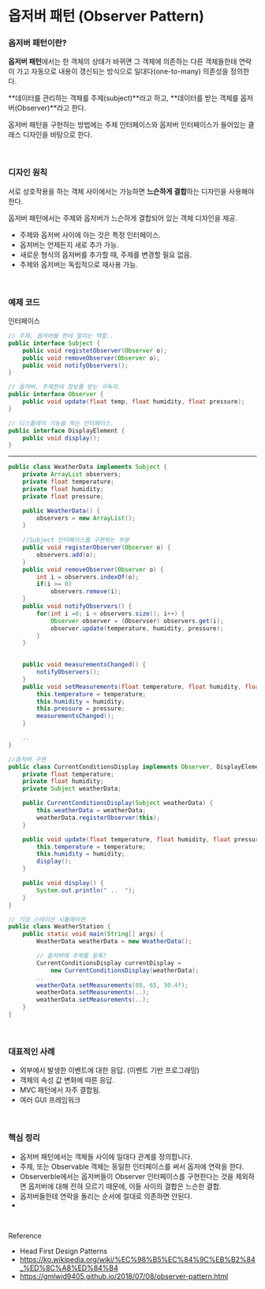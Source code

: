 옵저버 패턴 (Observer Pattern)
===

### 옵저버 패턴이란?

**옵저버 패턴**에서는 한 객체의 상태가 바뀌면 그 객체에 의존하는 다른 객체들한테 연락이 가고 자동으로 내용이 갱신되는 방식으로 일대다(one-to-many) 의존성을 정의한다.

**데이터를 관리하는 객체를 주제(subject)**라고 하고, **데이터를 받는 객체를 옵저버(Observer)**라고 한다.

옵저버 패턴을 구현하는 방법에는 주제 인터페이스와 옵저버 인터페이스가 들어있는 클래스 디자인을 바탕으로 한다.

<br>

### 디자인 원칙

서로 상호작용을 하는 객체 사이에서는 가능하면 **느슨하게 결합**하는 디자인을 사용해야 한다.

옵저버 패턴에서는 주제와 옵저버가 느슨하게 결합되어 있는 객체 디자인을 제공.

- 주제와 옵저버 사이에 아는 것은 특정 인터페이스.
- 옵저버는 언제든지 새로 추가 가능.
- 새로운 형식의 옵저버를 추가할 때, 주제를 변경할 필요 없음.
- 주제와 옵저버는 독립적으로 재사용 가능.

<br>

### 예제 코드

인터페이스

~~~java
// 주제, 옵저버들 한테 알리는 역할..
public interface Subject {
    public void registetObserver(Observer o);
    public void removeObserver(Observer o);
    public void notifyObservers();
}
~~~
~~~java
// 옵저버, 주제한테 정보를 받는 구독자.
public interface Observer {
    public void update(float temp, float humidity, float pressure);
}
~~~
~~~java
// 디스플레이 기능을 하는 인터페이스.
public interface DisplayElement {
    public void display();
}
~~~

---

~~~java
public class WeatherData implements Subject {
    private ArrayList observers;
    private float temperature;
    private float humidity;
    private float pressure;

    public WeatherData() {
        observers = new ArrayList();
    }
    
    //Subject 인터페이스를 구현하는 부분
    public void registerObserver(Observer o) {
        observers.add(o);
    }
    public void removeObserver(Observer o) {
        int i = observers.indexOf(o);
        if(i >= 0)
            observers.remove(i);
    }
    public void notifyObservers() {
        for(int i =0; i < observers.size(); i++) {
            Observer observer = (Observser) observers.get(i);
            observer.update(temperature, humidity, pressure);
        }
    }

    
    public void measurementsChanged() {
        notifyObservers();
    }
    public void setMeasurements(float temperature, float humidity, float pressure) {
        this.temperature = temperature;
        this.humidity = humidity;
        this.pressure = pressure;
        measurementsChanged();
    }

    ..
}
~~~
~~~java
//옵저버 구현
public class CurrentConditionsDisplay implements Observer, DisplayElement {
    private float temperature;
    private float humidity;
    private Subject weatherData;

    public CurrentConditionsDisplay(Subject weatherData) {
        this.weatherData = weatherData;
        weatherData.registerObserver(this);
    }

    public void update(float temperature, float humidity, float pressure) {
        this.temperature = temperature;
        this.humidity = humidity;
        display();
    }

    public void display() {
        System.out.println(" ..  ");
    }
}
~~~
~~~java
// 기상 스테이션 시뮬레이션
public class WeatherStation {
    public static void main(String[] args) {
        WeatherData weatherData = new WeatherData();

        // 옵저버에 주제를 등록?
        CurrentConditionsDisplay currentDisplay = 
            new CurrentConditionsDisplay(weatherData);
        ..
        weatherData.setMeasurements(80, 65, 30.4f);
        weatherData.setMeasurements(..);
        weatherData.setMeasurements(..);
    }
}
~~~

<br>

### 대표적인 사례

- 외부에서 발생한 이벤트에 대한 응답. (이벤트 기반 프로그래밍)
- 객체의 속성 값 변화에 따른 응답.
- MVC 패턴에서 자주 결합됨.
- 여러 GUI 프레임워크

<br>

### 핵심 정리
- 옵저버 패턴에서는 객체들 사이에 일대다 관계를 정의합니다.
- 주제, 또는 Observable 객체는 동일한 인터페이스를 써서 옵저에 연락을 한다.
- Observerble에서는 옵저버들이 Observer 인터페이스를 구현한다는 것을 제외하면 옵저버에 대해 전혀 모르기 때문에, 이들 사이의 결합은 느슨한 결합.
- 옵저버들한테 연락을 돌리는 순서에 절대로 의존하면 안된다.
- 

<br>

Reference
- Head First Design Patterns
- https://ko.wikipedia.org/wiki/%EC%98%B5%EC%84%9C%EB%B2%84_%ED%8C%A8%ED%84%B4
- https://gmlwjd9405.github.io/2018/07/08/observer-pattern.html